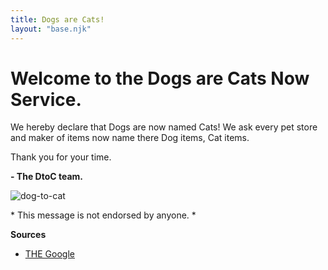 ```yaml
---
title: Dogs are Cats!
layout: "base.njk"
---
```


# Welcome to the Dogs are Cats Now Service.

We hereby declare that Dogs are now named Cats! We ask every pet store and maker of items now name there Dog items, Cat items.

Thank you for your time.

**- The DtoC team.**

<img src="/images/dog-to-cat.jpg" alt="dog-to-cat" class="center-fit">


\* This message is not endorsed by anyone. *

**Sources**
- [THE Google](http://letmegooglethat.com/?q=dogs+are+cats+now)
